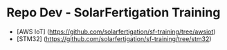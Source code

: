 # Repo Dev - SolarFertigation Training 

- [AWS IoT] (https://github.com/solarfertigation/sf-training/tree/awsiot)
- [STM32] (https://github.com/solarfertigation/sf-training/tree/stm32)

